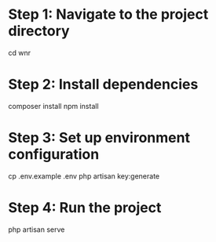 # Step 1: Navigate to the project directory
cd wnr

# Step 2: Install dependencies
composer install
npm install

# Step 3: Set up environment configuration
cp .env.example .env
php artisan key:generate

# Step 4: Run the project
php artisan serve



